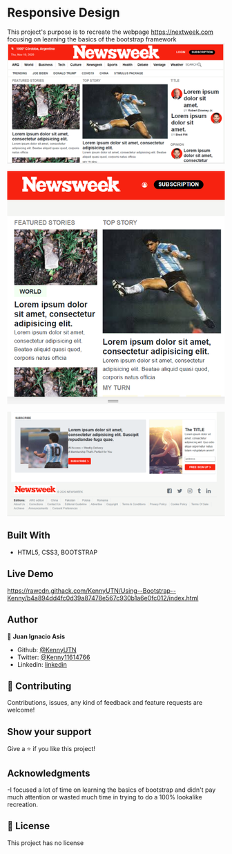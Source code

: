 # Responsive Design
This project's purpose is to recreate the webpage https://nextweek.com focusing on learning the basics of the bootstrap framework
![screenshot](img/screen.png)

![screenshot](img/screen2.png)

![screenshot](img/screen3.png)



## Built With

- HTML5, CSS3, BOOTSTRAP

## Live Demo
https://rawcdn.githack.com/KennyUTN/Using--Bootstrap--Kenny/b4a894dd4fc0d39a87478e567c930b1a6e0fc012/index.html
## Author

👤 **Juan Ignacio Asis**

- Github: [@KennyUTN](https://github.com/KennyUTN)
- Twitter: [@Kenny11614766](https://twitter.com/Kenny11614766)
- Linkedin: [linkedin](https://www.linkedin.com/in/ignacio-asis-b8214b183/)

## 🤝 Contributing

Contributions, issues, any kind of feedback and feature requests are welcome!

## Show your support

Give a ⭐️ if you like this project!

## Acknowledgments

-I focused a lot of time on learning the basics of bootstrap and didn't pay much attention or wasted much time in trying to do a 100% lookalike recreation.

## 📝 License

This project has no license
